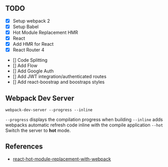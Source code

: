 ## TODO

- [x] Setup webpack 2
- [x] Setup Babel
- [x] Hot Module Replacement HMR
- [x] React
- [x] Add HMR for React
- [x] React Router 4
- [] Code Splitting
- [] Add Flow
- [] Add Google Auth
- [] Add JWT integration/authenticated routes
- [] Add react-boostrap and boostraps styles

## Webpack Dev Server
```
webpack-dev-server --progress --inline
```
`--progress` displays the compilation progress when building
`--inline` adds webpacks automatic refresh code inline with the compile application
`--hot` Switch the server to **hot** mode.

## References
* [react-hot-module-replacement-with-webpack](http://matthewlehner.net/react-hot-module-replacement-with-webpack/)
